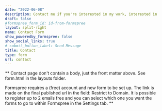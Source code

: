 ```yaml
---
date: "2022-06-08"
description: Contact me if you're interested in my work, interested in collaboration, or think I can help you with R- or Stata-related questions.<br>Or just say hello!
draft: false
#formspree_form_id: id-from-formspree
layout: split-right
name: Contact Form
show_poweredby_formspree: false
show_social_links: true
# submit_button_label: Send Message
title: Contact
type: form
url: contact
---
```


** Contact page don't contain a body, just the front matter above.
See form.html in the layouts folder.

Formspree requires a (free) account and new form to be set up. The link is made on the final published url in the field: Restrict to Domain. It is possible to register up to 2 emails free and you can select which one you want the forms to go to within Formspree in the Settings tab.
**
